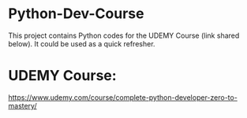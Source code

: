 # Python-Dev-Course

This project contains Python codes for the UDEMY Course (link shared below). It could be used as a quick refresher. 

# UDEMY Course: 
https://www.udemy.com/course/complete-python-developer-zero-to-mastery/

